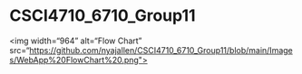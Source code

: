 # CSCI4710_6710_Group11
<img width=“964” alt=“Flow Chart” src=“https://github.com/nyajallen/CSCI4710_6710_Group11/blob/main/Images/WebApp%20FlowChart%20.png">
